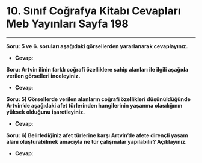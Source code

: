 # 10. Sınıf Coğrafya Kitabı Cevapları Meb Yayınları Sayfa 198

---

**Soru: 5 ve 6. soruları aşağıdaki görsellerden yararlanarak cevaplayınız.**

-   **Cevap**:

**Soru: Artvin ilinin farklı coğrafi özelliklere sahip alanları ile ilgili aşağıda verilen görselleri inceleyiniz.**

-   **Cevap**:

**Soru: 5) Görsellerde verilen alanların coğrafi özellikleri düşünüldüğünde Artvin’de aşağıdaki afet türlerinden hangilerinin yaşanma olasılığının yüksek olduğunu işaretleyiniz.**

-   **Cevap**:

**Soru: 6) Belirlediğiniz afet türlerine karşı Artvin’de afete dirençli yaşam alanı oluşturabilmek amacıyla ne tür çalışmalar yapılabilir? Açıklayınız.**

-   **Cevap**: